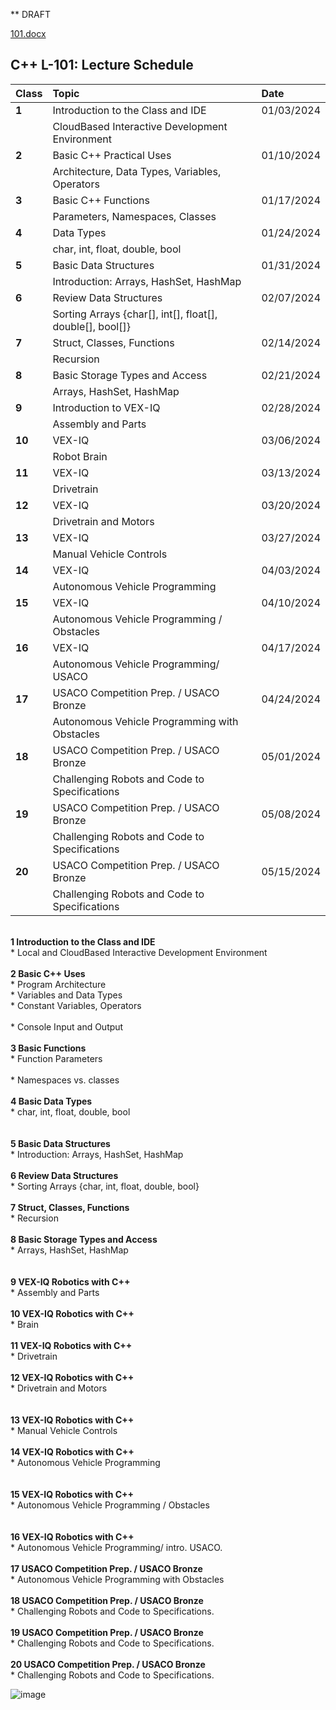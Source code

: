 ** DRAFT 

[101.docx](https://github.com/ions29/cpp-reading-material/files/13390813/101.docx)


## C++ 	L-101: Lecture Schedule


| Class      | Topic | Date |
| :---        |    :--------| :--------|
| **1** | Introduction to the Class and IDE 	| 01/03/2024 |
| | CloudBased Interactive Development Environment |
| **2** | Basic C++ Practical Uses | 01/10/2024 |
| | Architecture, Data Types, Variables, Operators |
| **3** | Basic C++ Functions | 01/17/2024 |
| | Parameters, Namespaces, Classes |
| **4** |  Data Types | 01/24/2024 |
| | char, int, float, double, bool |
| **5** | Basic Data Structures | 01/31/2024|
| | Introduction: Arrays, HashSet, HashMap |
| **6** | Review Data Structures | 02/07/2024 |
| |  Sorting Arrays {char[], int[], float[], double[], bool[]} |
| **7** |	Struct, Classes, Functions | 02/14/2024 |
| | Recursion |
| **8** | Basic Storage Types and Access | 02/21/2024 |
| | Arrays, HashSet, HashMap |
| **9** | Introduction to VEX-IQ | 02/28/2024 |
| | Assembly and Parts |
| **10** | VEX-IQ | 03/06/2024 |
| | Robot Brain |
| **11** | VEX-IQ | 03/13/2024 |
| | Drivetrain |
| **12** | VEX-IQ  | 03/20/2024 |
| | Drivetrain and Motors |
| **13** | VEX-IQ | 03/27/2024 |
| |  Manual Vehicle Controls |
| **14** | VEX-IQ | 04/03/2024 |
| |  Autonomous Vehicle Programming |
| **15** | VEX-IQ | 04/10/2024 |
| |  Autonomous Vehicle Programming / Obstacles |
| **16** | VEX-IQ | 04/17/2024 |
| |  Autonomous Vehicle Programming/ USACO |
| **17** | USACO Competition Prep. / USACO Bronze | 04/24/2024 |
| |  Autonomous Vehicle Programming with Obstacles |
| **18** | USACO Competition Prep. / USACO Bronze | 05/01/2024 |
| |   Challenging Robots and Code to Specifications |
| **19** | USACO Competition Prep. / USACO Bronze | 05/08/2024 |
| |   Challenging Robots and Code to Specifications |
| **20** | USACO Competition Prep. / USACO Bronze | 05/15/2024 |
| |  Challenging Robots and Code to Specifications |

<br> **1	Introduction to the Class and IDE**
<br> * Local and CloudBased Interactive Development Environment	<br>
<br>**2	Basic C++ Uses**
<br> * Program Architecture	
<br> * Variables and Data Types	
<br> * Constant Variables, Operators	
<br> * Console Input and Output	<br>
<br>**3	Basic Functions**
<br> * Function Parameters	
<br> * Namespaces vs. classes	<br>
<br>**4	Basic Data Types**
<br> * char, int, float, double, bool <br>	
<br>**5	Basic Data Structures**
<br> * Introduction: Arrays, HashSet, HashMap	<br>
<br>**6	Review Data Structures**
<br> * Sorting Arrays {char, int, float, double, bool} <br>	
<br>**7	Struct, Classes, Functions**
<br> * Recursion	<br>
<br>**8	Basic Storage Types and Access**
<br> * Arrays, HashSet, HashMap <br>	
<br>**9	VEX-IQ Robotics with C++**
<br> * Assembly and Parts	<br>
<br>**10	VEX-IQ Robotics with C++**
<br> * Brain	<br>
<br>**11	VEX-IQ Robotics with C++**
<br> * Drivetrain	<br>
<br>**12	VEX-IQ Robotics with C++**
<br> * Drivetrain and Motors <br>	
<br>**13	VEX-IQ Robotics with C++**
<br> * Manual Vehicle Controls	<br>
<br>**14	VEX-IQ Robotics with C++**
<br> * Autonomous Vehicle Programming <br>	
<br>**15	VEX-IQ Robotics with C++**
<br> * Autonomous Vehicle Programming / Obstacles <br>	
<br>**16	VEX-IQ Robotics with C++**
<br> * Autonomous Vehicle Programming/ intro. USACO.	<br>
<br>**17	USACO Competition Prep. / USACO Bronze**
<br> * Autonomous Vehicle Programming with Obstacles	<br>
<br>**18	USACO Competition Prep. / USACO Bronze**
<br> * Challenging Robots and Code to Specifications.	<br>
<br>**19	USACO Competition Prep. / USACO Bronze**
<br> * Challenging Robots and Code to Specifications.	<br>
<br>**20	USACO Competition Prep. / USACO Bronze**
<br> * Challenging Robots and Code to Specifications.	<br>


![image](https://github.com/ions29/cpp-reading-material/assets/127531384/1078bac0-cbb0-41fc-8427-6a6a9f6ec227)
